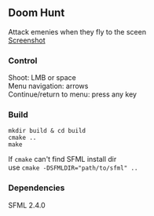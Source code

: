 ## Doom Hunt

Attack emenies when they fly to the sceen  
[Screenshot]( https://i.imgur.com/xEzxH7o.png )  

### Control
Shoot: LMB or space  
Menu navigation: arrows  
Continue/return to menu: press any key

### Build

```
mkdir build & cd build
cmake ..
make
```

If `cmake` can't find SFML install dir  
use ```cmake -DSFMLDIR="path/to/sfml" ..```


### Dependencies
SFML 2.4.0
